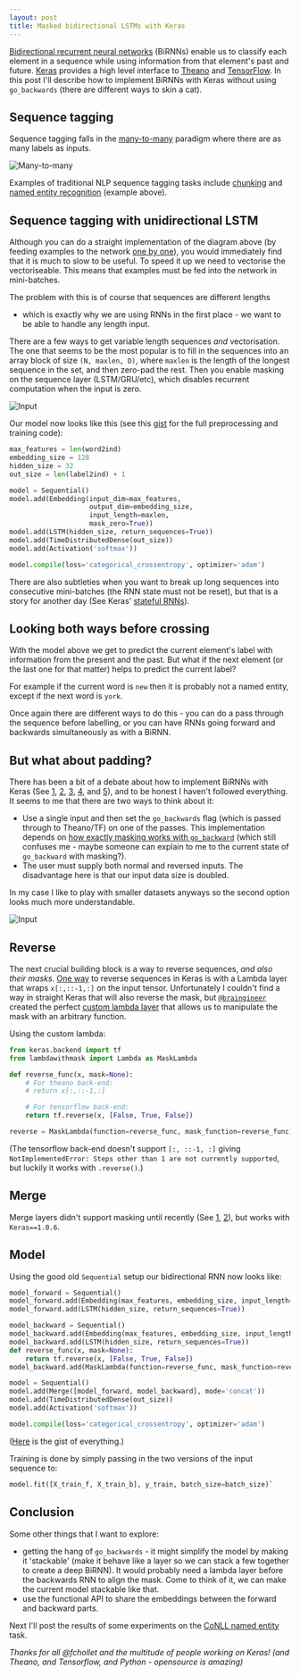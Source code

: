 ```yaml
---
layout: post
title: Masked bidirectional LSTMs with Keras
---
```


[Bidirectional recurrent neural networks](https://en.wikipedia.org/wiki/Bidirectional_recurrent_neural_networks) 
(BiRNNs) enable us to classify
each element in a sequence while using information from that element's past and
future.
[Keras](https://keras.io/) provides a high level interface to 
[Theano](https://github.com/Theano/Theano) and 
[TensorFlow](https://github.com/tensorflow/tensorflow).
In this post I'll describe how to implement 
BiRNNs with Keras without using `go_backwards`
(there are different ways to skin a cat).

## Sequence tagging

Sequence tagging falls in the 
[many-to-many](http://karpathy.github.io/2015/05/21/rnn-effectiveness/#Recurrent) 
paradigm where there are as many labels as inputs.

![Many-to-many](/images/2016-04-02-Bidirectional-LSTMs-with-Keras/many_to_many.png "Many-to-many")

Examples of traditional NLP sequence tagging tasks include 
[chunking](http://www.cnts.ua.ac.be/conll2000/chunking/) and 
[named entity recognition](http://www.cnts.ua.ac.be/conll2003/ner/) (example above). 

## Sequence tagging with unidirectional LSTM
Although you can do a straight implementation of the diagram above 
(by feeding examples to the network 
[one by one](https://github.com/fchollet/keras/issues/40)), you would 
immediately find that it is much to slow to be useful. To speed it up
we need to vectorise the vectoriseable. This means that examples must be fed
into the network in mini-batches.

The problem with this is of course that sequences are different lengths 
- which is exactly why we are using RNNs in the first place - we want to be
able to handle any length input.

There are a few ways to get variable length sequences *and* vectorisation.
The one that seems to be the most popular is to fill in the sequences into
an array block of size `(N, maxlen, D)`, where `maxlen` is the length of the
longest sequence in the set, and then zero-pad the rest. 
Then you enable masking on the sequence layer (LSTM/GRU/etc), which disables
recurrent computation when the input is zero.

![Input](/images/2016-04-02-Bidirectional-LSTMs-with-Keras/input_block.png "Input")

Our model now looks like this (see this 
[gist](https://gist.github.com/dirko/375397bc942d134a3c82d0dd514f3fea)
 for the full preprocessing and training code):

```python
max_features = len(word2ind)
embedding_size = 128
hidden_size = 32
out_size = len(label2ind) + 1

model = Sequential()
model.add(Embedding(input_dim=max_features,
                    output_dim=embedding_size,
                    input_length=maxlen,
                    mask_zero=True))
model.add(LSTM(hidden_size, return_sequences=True))  
model.add(TimeDistributedDense(out_size))
model.add(Activation('softmax'))

model.compile(loss='categorical_crossentropy', optimizer='adam')
```

There are also subtleties when you want to break up long sequences into
consecutive mini-batches (the RNN state must not be reset), but that is a 
story for another day (See Keras' 
[stateful RNNs](https://keras.io/layers/recurrent/#recurrent)).

## Looking both ways before crossing

With the model above we get to predict the current element's label with
information from the present and the past. But what if the next element 
(or the last one for that matter) helps to predict the current label?

For example if the current word is `new` then it is probably not a named 
entity, except if the next word is `york`.

Once again there are different ways to do this - you can do a pass through the
sequence before labelling, or you can have RNNs going forward
and backwards simultaneously as with a BiRNN. 

## But what about padding?

There has been a bit of a debate about how to implement BiRNNs with Keras
(See [1](https://github.com/fchollet/keras/issues/418), 
[2](https://github.com/fchollet/keras/pull/1282), 
[3](https://github.com/fchollet/keras/issues/1629),
[4](https://github.com/fchollet/keras/issues/2838),
and [5](https://github.com/fchollet/keras/issues/2536)),
 and to be honest I haven't followed everything.
It seems to me that there are two ways to think about it:

- Use a single input and then set the `go_backwards` flag 
  (which is passed through to Theano/TF) on one of the passes. 
  This implementation depends on [how exactly masking works with
  `go_backward`](https://github.com/fchollet/keras/issues/1057)
  (which still confuses me - maybe someone can explain to 
  me to the current state of `go_backward` with masking?). 
- The user must supply both normal and reversed inputs. The disadvantage here
  is that our input data size is doubled.

In my case I like to play with smaller datasets anyways so the second option
looks much more understandable.

![Input](/images/2016-04-02-Bidirectional-LSTMs-with-Keras/birnn.png "Input") 

## Reverse

The next crucial building block is a way to reverse sequences, *and also 
their masks*. [One way](https://github.com/fchollet/keras/issues/2076)
to reverse sequences in Keras is with 
a Lambda layer that wraps `x[:,::-1,:]` on the input tensor.
Unfortunately I couldn't find a way in straight Keras 
that will also reverse the mask, but 
[`@braingineer`](https://github.com/braingineer) created the perfect
[custom lambda layer](https://gist.github.com/braingineer/b64ca35223c7782667984d34ddb7a7fa)
that allows us to manipulate the mask with an arbitrary 
function. 

Using the custom lambda:

```python
from keras.backend import tf
from lambdawithmask import Lambda as MaskLambda

def reverse_func(x, mask=None):
    # For theano back-end:
    # return x[:,::-1,:]

    # For tensorflow back-end:
    return tf.reverse(x, [False, True, False])

reverse = MaskLambda(function=reverse_func, mask_function=reverse_func) 
```
(The tensorflow back-end doesn't support `[:, ::-1, :]` giving
`NotImplementedError: Steps other than 1 are not currently supported`, 
but luckily it works with `.reverse()`.)

## Merge

Merge layers didn't support masking until recently 
(See [1](https://github.com/fchollet/keras/issues/2393), 
[2](https://github.com/fchollet/keras/pull/2413)),
but works with `Keras==1.0.6`.

## Model

Using the good old `Sequential` setup our bidirectional RNN now looks like:

```python
model_forward = Sequential()
model_forward.add(Embedding(max_features, embedding_size, input_length=maxlen, mask_zero=True))
model_forward.add(LSTM(hidden_size, return_sequences=True))  

model_backward = Sequential()
model_backward.add(Embedding(max_features, embedding_size, input_length=maxlen, mask_zero=True))
model_backward.add(LSTM(hidden_size, return_sequences=True))  
def reverse_func(x, mask=None):
    return tf.reverse(x, [False, True, False])
model_backward.add(MaskLambda(function=reverse_func, mask_function=reverse_func))

model = Sequential()
model.add(Merge([model_forward, model_backward], mode='concat'))
model.add(TimeDistributedDense(out_size))
model.add(Activation('softmax'))

model.compile(loss='categorical_crossentropy', optimizer='adam')
```
([Here](https://gist.github.com/dirko/1d596ca757a541da96ac3caa6f291229) 
is the gist of everything.)

Training is done by simply passing in the two versions of the input
sequence to:

```python
model.fit([X_train_f, X_train_b], y_train, batch_size=batch_size)`
```

## Conclusion

Some other things that I want to explore:

 - getting the hang of `go_backwards` - it might simplify the model by making it
 'stackable' (make it behave like a layer so we can stack a few together to 
 create a deep BiRNN). 
 It would probably need a lambda layer before the backwards RNN to
 align the mask. Come to think of it, we can make the current model stackable
 like that.
 - use the functional API to share the embeddings between the 
 forward and backward parts.

Next I'll post the results of some experiments on the 
[CoNLL named entity](http://www.cnts.ua.ac.be/conll2003/ner/) task.

*Thanks for all @fchollet and the multitude of people working on Keras! 
(and Theano, and Tensorflow, and Python - opensource is amazing)*

